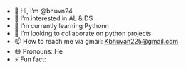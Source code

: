 - 👋 Hi, I’m @bhuvn24
- 👀 I’m interested in AL & DS
- 🌱 I’m currently learning Pythonn
- 💞️ I’m looking to collaborate on python projects
- 📫 How to reach me via gmail: Kbhuvan225@gmail.com
- 😄 Pronouns: He
- ⚡ Fun fact: 

<!---
bhuvn24/bhuvn24 is a ✨ special ✨ repository because its `README.md` (this file) appears on your GitHub profile.
You can click the Preview link to take a look at your changes.
--->
